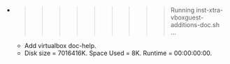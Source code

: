 * >>>>>>>>> Running inst-xtra-vboxguest-additions-doc.sh ...
  * Add virtualbox doc-help.
  * Disk size = 7016416K. Space Used = 8K. Runtime = 00:00:00:00.
